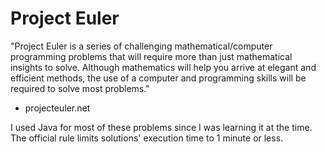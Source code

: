 # Project Euler

"Project Euler is a series of challenging mathematical/computer programming problems that will require more than just mathematical insights to solve. Although mathematics will help you arrive at elegant and efficient methods, the use of a computer and programming skills will be required to solve most problems." 
- projecteuler.net

I used Java for most of these problems since I was learning it at the time. The official rule limits solutions' execution time to 1 minute or less. 
